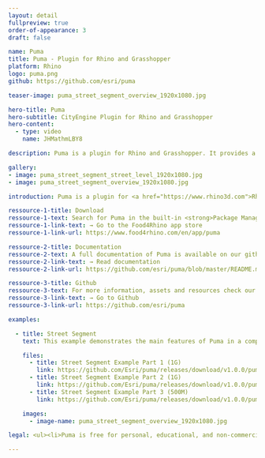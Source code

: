 ```yaml
---
layout: detail
fullpreview: true
order-of-appearance: 3
draft: false

name: Puma
title: Puma - Plugin for Rhino and Grasshopper
platform: Rhino
logo: puma.png
github: https://github.com/esri/puma

teaser-image: puma_street_segment_overview_1920x1080.jpg

hero-title: Puma
hero-subtitle: CityEngine Plugin for Rhino and Grasshopper
hero-content:
  - type: video
    name: JHMathmLBY8

description: Puma is a plugin for Rhino and Grasshopper. It provides a Rhino command and Grasshopper components which enable the execution of CityEngine rules within a Rhino scene.

gallery:
- image: puma_street_segment_street_level_1920x1080.jpg
- image: puma_street_segment_overview_1920x1080.jpg

introduction: Puma is a plugin for <a href="https://www.rhino3d.com">Rhino and Grasshopper</a>. It provides a Rhino command and Grasshopper components which enable the execution of <a href="https://www.esri.com/software/cityengine">CityEngine</a> rules within a Rhino scene. Therefore, a Rhino artist or designer does not have to leave their familiar Rhino environment anymore to make use of CityEngine’s procedural modeling power. Complicated export-import steps are no longer needed, which also means that the procedural models do not need to be “baked” anymore. The building or street models stay procedural during the entire design or planning workflow. Consequently, the user can change any attributes of the building or street models easily by connecting them to other Grasshopper components.<br/><br/>Puma requires Rule Packages (RPK) as input, which are authored in CityEngine. An RPK includes assets and a CGA rule file which encodes an architectural style. Comprehensive RPK examples are available below and can be used “out-of-the-box” in Puma. More examples for CGA rule files can additionally be found in the <a href="https://doc.arcgis.com/en/cityengine/latest/tutorials/introduction-to-the-cityengine-tutorials.htm" target="_blank">CityEngine tutorials</a>.<br/><br/>Puma is well suited for managing the procedural generation of architectural 3D content in design and urban planning scenarios. However, Puma is restricted to the procedural generation of buildings and street detailing/furniture. Puma does not include the city layout and street network editing tools of CityEngine (i.e. the rich CityEngine toolset to design a city from scratch or based on geographic data is still needed).<br/><br/><strong><i>Puma is free for personal, educational, and non-commercial use. Commercial use requires at least one commercial license of the latest CityEngine version installed in the organization. Redistribution or web service offerings are not allowed unless expressly permitted. Please refer to the licensing section below for more detailed licensing information.</strong></i>

ressource-1-title: Download
ressource-1-text: Search for Puma in the built-in <strong>Package Manager of Rhino 7</strong> (recommended) or manually download from the Rhino app store.
ressource-1-link-text: → Go to the Food4Rhino app store
ressource-1-link-url: https://www.food4rhino.com/en/app/puma

ressource-2-title: Documentation
ressource-2-text: A full documentation of Puma is available on our github repository.
ressource-2-link-text: → Read documentation
ressource-2-link-url: https://github.com/esri/puma/blob/master/README.md

ressource-3-title: Github
ressource-3-text: For more information, assets and resources check our Github repository.
ressource-3-link-text: → Go to Github
ressource-3-link-url: https://github.com/esri/puma

examples:

  - title: Street Segment
    text: This example demonstrates the main features of Puma in a compact scene. Starting from various input shapes (street shapes and building/floor footprints), multiple different Rule Packages are applied to create models ranging from abstract building volumes to realistic facades and street-level scenes.

    files:
      - title: Street Segment Example Part 1 (1G)
        link: https://github.com/Esri/puma/releases/download/v1.0.0/puma_street_segment_example_v1.zip.001
      - title: Street Segment Example Part 2 (1G)
        link: https://github.com/Esri/puma/releases/download/v1.0.0/puma_street_segment_example_v1.zip.002
      - title: Street Segment Example Part 3 (500M)
        link: https://github.com/Esri/puma/releases/download/v1.0.0/puma_street_segment_example_v1.zip.003

    images:
      - image-name: puma_street_segment_overview_1920x1080.jpg

legal: <ul><li>Puma is free for personal, educational, and non-commercial use. Commercial use requires at least one commercial license of the latest CityEngine version installed in the organization. Redistribution or web service offerings are not allowed unless expressly permitted.</li><li>Puma is under the same license as the included <a href="./cityenginesdk#legal-section">CityEngine SDK</a>.</li><li>All content in the "Examples" directory/section is licensed under the APACHE 2.0 license. You may obtain a copy of this license at <a href="https://www.apache.org/licenses/LICENSE-2.0" target="_blank">https://www.apache.org/licenses/LICENSE-2.0</a>.</li><li>For questions or enquiries, please contact <a href= "mailto:cityengine-info@esri.com">cityengine-info@esri.com</a></li></ul>

---
```

